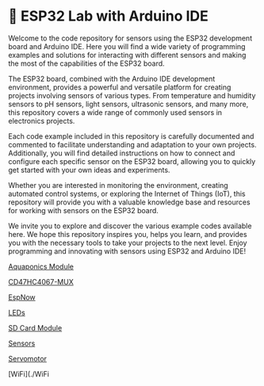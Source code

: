 # 🌟 ESP32 Lab with Arduino IDE

Welcome to the code repository for sensors using the ESP32 development board and Arduino IDE. Here you will find a wide variety of programming examples and solutions for interacting with different sensors and making the most of the capabilities of the ESP32 board.

The ESP32 board, combined with the Arduino IDE development environment, provides a powerful and versatile platform for creating projects involving sensors of various types. From temperature and humidity sensors to pH sensors, light sensors, ultrasonic sensors, and many more, this repository covers a wide range of commonly used sensors in electronics projects.

Each code example included in this repository is carefully documented and commented to facilitate understanding and adaptation to your own projects. Additionally, you will find detailed instructions on how to connect and configure each specific sensor on the ESP32 board, allowing you to quickly get started with your own ideas and experiments.

Whether you are interested in monitoring the environment, creating automated control systems, or exploring the Internet of Things (IoT), this repository will provide you with a valuable knowledge base and resources for working with sensors on the ESP32 board.

We invite you to explore and discover the various example codes available here. We hope this repository inspires you, helps you learn, and provides you with the necessary tools to take your projects to the next level. Enjoy programming and innovating with sensors using ESP32 and Arduino IDE!

[Aquaponics Module](./AquaponicsModule)

[CD47HC4067-MUX](./CD47HC4067-MUX)

[EspNow](./EspNow)

[LEDs](./LEDs)

[SD Card Module](./SD-card-module)

[Sensors](./Sensors)

[Servomotor](./Servomotor)

[WiFi](./WiFi
